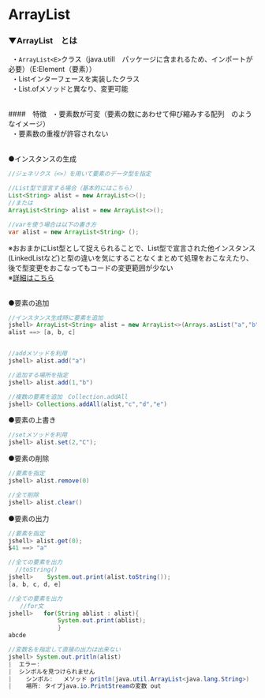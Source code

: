 # ArrayList<E>

### ▼ArrayList<E>　とは
&ensp;・`ArrayList<E>`クラス（java.utill　パッケージに含まれるため、インポートが必要）（E:Element（要素））<br>
&ensp;・Listインターフェースを実装したクラス<br>
&ensp;・List.ofメソッドと異なり、変更可能<br>
<br>
  
####　特徴
&ensp;・要素数が可変（要素の数にあわせて伸び縮みする配列　のようなイメージ）<br>
&ensp;・要素数の重複が許容されない<br>
<br>  
  
●インスタンスの生成<br>
```java
//ジェネリクス（<>）を用いて要素のデータ型を指定

//List型で宣言する場合（基本的にはこちら）
List<String> alist = new ArrayList<>();
//または
ArrayList<String> alist = new ArrayList<>();

//varを使う場合は以下の書き方
var alist = new ArrayList<String> ();
```
※おおまかにList型として捉えられることで、List型で宣言された他インスタンス(LinkedListなど)と型の違いを気にすることなくまとめて処理をおこなえたり、後で型変更をおこなってもコードの変更範囲が少ない<br>
※[詳細はこちら](https://github.com/SHOKI-SATO/TIL/blob/main/%E5%A3%81/20230108_List%E3%81%A8ArrayList%E3%81%AE%E9%81%95%E3%81%84.md)　<br>
<br>


●要素の追加<br>
```java
//インスタンス生成時に要素を追加
jshell> ArrayList<String> alist = new ArrayList<>(Arrays.asList("a","b","c"));
alist ==> [a, b, c]


//addメソッドを利用
jshell> alist.add("a")

//追加する場所を指定
jshell> alist.add(1,"b")

//複数の要素を追加　Collection.addAll
jshell> Collections.addAll(alist,"c","d","e")
```

●要素の上書き<br>
```java
//setメソッドを利用
jshell> alist.set(2,"C");
```

●要素の削除<br>
```java
//要素を指定
jshell> alist.remove(0)

//全て削除
jshell> alist.clear()
```

●要素の出力<br>
```java
//要素を指定
jshell> alist.get(0);
$41 ==> "a"

//全ての要素を出力
  //toString()
jshell>    System.out.print(alist.toString());
[a, b, c, d, e]

//全ての要素を出力
　　//for文
jshell>   for(String ablist : alist){
              System.out.print(ablist);
              }
abcde

//変数名を指定して直接の出力は出来ない
jshell> System.out.pritln(alist)
|  エラー:
|  シンボルを見つけられません
|    シンボル:   メソッド pritln(java.util.ArrayList<java.lang.String>)
|    場所: タイプjava.io.PrintStreamの変数 out
```

<br>
